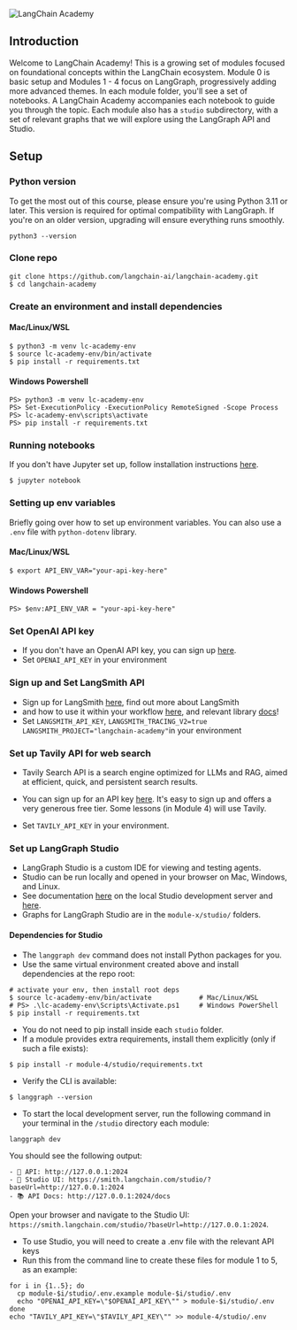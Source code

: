 ![LangChain Academy](https://cdn.prod.website-files.com/65b8cd72835ceeacd4449a53/66e9eba1020525eea7873f96_LCA-big-green%20(2).svg)

## Introduction

Welcome to LangChain Academy! 
This is a growing set of modules focused on foundational concepts within the LangChain ecosystem. 
Module 0 is basic setup and Modules 1 - 4 focus on LangGraph, progressively adding more advanced themes. 
In each module folder, you'll see a set of notebooks. A LangChain Academy accompanies each notebook 
to guide you through the topic. Each module also has a `studio` subdirectory, with a set of relevant 
graphs that we will explore using the LangGraph API and Studio.

## Setup

### Python version

To get the most out of this course, please ensure you're using Python 3.11 or later. 
This version is required for optimal compatibility with LangGraph. If you're on an older version, 
upgrading will ensure everything runs smoothly.
```
python3 --version
```

### Clone repo
```
git clone https://github.com/langchain-ai/langchain-academy.git
$ cd langchain-academy
```

### Create an environment and install dependencies
#### Mac/Linux/WSL
```
$ python3 -m venv lc-academy-env
$ source lc-academy-env/bin/activate
$ pip install -r requirements.txt
```
#### Windows Powershell
```
PS> python3 -m venv lc-academy-env
PS> Set-ExecutionPolicy -ExecutionPolicy RemoteSigned -Scope Process
PS> lc-academy-env\scripts\activate
PS> pip install -r requirements.txt
```

### Running notebooks
If you don't have Jupyter set up, follow installation instructions [here](https://jupyter.org/install).
```
$ jupyter notebook
```

### Setting up env variables
Briefly going over how to set up environment variables. You can also 
use a `.env` file with `python-dotenv` library.
#### Mac/Linux/WSL
```
$ export API_ENV_VAR="your-api-key-here"
```
#### Windows Powershell
```
PS> $env:API_ENV_VAR = "your-api-key-here"
```

### Set OpenAI API key
* If you don't have an OpenAI API key, you can sign up [here](https://openai.com/index/openai-api/).
*  Set `OPENAI_API_KEY` in your environment 

### Sign up and Set LangSmith API
* Sign up for LangSmith [here](https://smith.langchain.com/), find out more about LangSmith
* and how to use it within your workflow [here](https://www.langchain.com/langsmith), and relevant library [docs](https://docs.smith.langchain.com/)!
*  Set `LANGSMITH_API_KEY`, `LANGSMITH_TRACING_V2=true` `LANGSMITH_PROJECT="langchain-academy"`in your environment 

### Set up Tavily API for web search

* Tavily Search API is a search engine optimized for LLMs and RAG, aimed at efficient, 
quick, and persistent search results. 
* You can sign up for an API key [here](https://tavily.com/). 
It's easy to sign up and offers a very generous free tier. Some lessons (in Module 4) will use Tavily. 

* Set `TAVILY_API_KEY` in your environment.

### Set up LangGraph Studio

* LangGraph Studio is a custom IDE for viewing and testing agents.
* Studio can be run locally and opened in your browser on Mac, Windows, and Linux.
* See documentation [here](https://langchain-ai.github.io/langgraph/concepts/langgraph_studio/#local-development-server) on the local Studio development server and [here](https://langchain-ai.github.io/langgraph/cloud/how-tos/studio/quick_start/#local-development-server). 
* Graphs for LangGraph Studio are in the `module-x/studio/` folders.

#### Dependencies for Studio
- The `langgraph dev` command does not install Python packages for you.
- Use the same virtual environment created above and install dependencies at the repo root:
```
# activate your env, then install root deps
$ source lc-academy-env/bin/activate            # Mac/Linux/WSL
# PS> .\lc-academy-env\Scripts\Activate.ps1     # Windows PowerShell
$ pip install -r requirements.txt
```
- You do not need to pip install inside each `studio` folder.
- If a module provides extra requirements, install them explicitly (only if such a file exists):
```
$ pip install -r module-4/studio/requirements.txt
```
- Verify the CLI is available:
```
$ langgraph --version
```

* To start the local development server, run the following command in your terminal in the `/studio` directory each module:
```
langgraph dev
```

You should see the following output:
```
- 🚀 API: http://127.0.0.1:2024
- 🎨 Studio UI: https://smith.langchain.com/studio/?baseUrl=http://127.0.0.1:2024
- 📚 API Docs: http://127.0.0.1:2024/docs
```

Open your browser and navigate to the Studio UI: `https://smith.langchain.com/studio/?baseUrl=http://127.0.0.1:2024`.

* To use Studio, you will need to create a .env file with the relevant API keys
* Run this from the command line to create these files for module 1 to 5, as an example:
```
for i in {1..5}; do
  cp module-$i/studio/.env.example module-$i/studio/.env
  echo "OPENAI_API_KEY=\"$OPENAI_API_KEY\"" > module-$i/studio/.env
done
echo "TAVILY_API_KEY=\"$TAVILY_API_KEY\"" >> module-4/studio/.env
```
